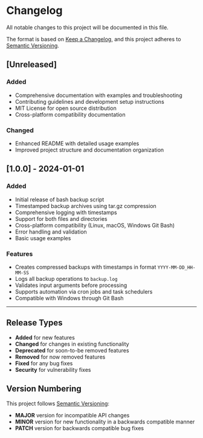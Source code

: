 # Changelog

All notable changes to this project will be documented in this file.

The format is based on [Keep a Changelog](https://keepachangelog.com/en/1.0.0/),
and this project adheres to [Semantic Versioning](https://semver.org/spec/v2.0.0.html).

## [Unreleased]

### Added
- Comprehensive documentation with examples and troubleshooting
- Contributing guidelines and development setup instructions
- MIT License for open source distribution
- Cross-platform compatibility documentation

### Changed
- Enhanced README with detailed usage examples
- Improved project structure and documentation organization

## [1.0.0] - 2024-01-01

### Added
- Initial release of bash backup script
- Timestamped backup archives using tar.gz compression
- Comprehensive logging with timestamps
- Support for both files and directories
- Cross-platform compatibility (Linux, macOS, Windows Git Bash)
- Error handling and validation
- Basic usage examples

### Features
- Creates compressed backups with timestamps in format `YYYY-MM-DD_HH-MM-SS`
- Logs all backup operations to `backup.log`
- Validates input arguments before processing
- Supports automation via cron jobs and task schedulers
- Compatible with Windows through Git Bash

---

## Release Types

- **Added** for new features
- **Changed** for changes in existing functionality
- **Deprecated** for soon-to-be removed features
- **Removed** for now removed features
- **Fixed** for any bug fixes
- **Security** for vulnerability fixes

## Version Numbering

This project follows [Semantic Versioning](https://semver.org/):
- **MAJOR** version for incompatible API changes
- **MINOR** version for new functionality in a backwards compatible manner
- **PATCH** version for backwards compatible bug fixes